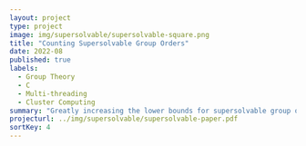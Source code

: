 ```yaml
---
layout: project
type: project
image: img/supersolvable/supersolvable-square.png
title: "Counting Supersolvable Group Orders"
date: 2022-08
published: true
labels:
  - Group Theory
  - C
  - Multi-threading
  - Cluster Computing
summary: "Greatly increasing the lower bounds for supersolvable group orders via multi-threading and cluster computing."
projecturl: ../img/supersolvable/supersolvable-paper.pdf
sortKey: 4
---
```



